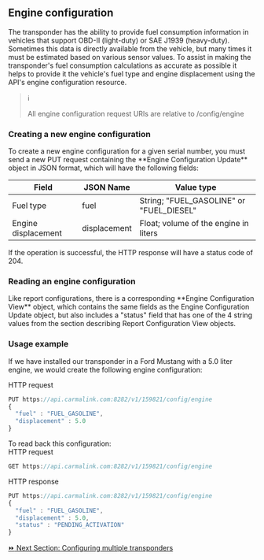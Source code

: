 <h2>Engine configuration</h2>  
The transponder has the ability to provide fuel consumption information in vehicles that support OBD-II (light-duty) or SAE J1939 (heavy-duty). Sometimes this data is directly available from the vehicle, but many times it must be estimated based on various sensor values. To assist in making the transponder's fuel consumption calculations as accurate as possible it helps to provide it the vehicle's fuel type and engine displacement using the API's engine configuration resource.  

> :information_source:  
>  
> All engine configuration request URIs are relative to /config/engine  

<h3>Creating a new engine configuration</h3>  
To create a new engine configuration for a given serial number, you must send a new PUT request containing the **Engine Configuration Update** object in JSON format, which will have the following fields:  

Field | JSON Name | Value type
------|-----------|-----------
Fuel type | fuel | String; "FUEL_GASOLINE" or "FUEL_DIESEL"  
Engine displacement | displacement | Float; volume of the engine in liters  

If the operation is successful, the HTTP response will have a status code of 204.  

<h3>Reading an engine configuration</h3>  
Like report configurations, there is a corresponding **Engine Configuration View** object, which contains the same fields as the Engine Configuration Update object, but also includes a "status" field that has one of the 4 string values from the section describing Report Configuration View objects.  

<h3>Usage example</h3>  
If we have installed our transponder in a Ford Mustang with a 5.0 liter engine, we would create the following engine configuration:  

HTTP request  
```javascript
PUT https://api.carmalink.com:8282/v1/159821/config/engine
{
  "fuel" : "FUEL_GASOLINE",
  "displacement" : 5.0
}
```  

To read back this configuration:  
HTTP request
```javascript
GET https://api.carmalink.com:8282/v1/159821/config/engine
```  

HTTP response
```javascript
PUT https://api.carmalink.com:8282/v1/159821/config/engine
{
  "fuel" : "FUEL_GASOLINE",
  "displacement" : 5.0,
  "status" : "PENDING_ACTIVATION"
}
```  

[:fast_forward: Next Section: Configuring multiple transponders](/configuringMult.md)
